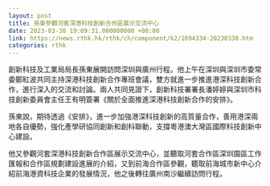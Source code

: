 ```yaml
---
layout: post
title: 孫東參觀河套深港科技創新合作區展示交流中心
date: 2023-03-30 19:09:31.000000000 +08:00
link: https://news.rthk.hk/rthk/ch/component/k2/1694334-20230330.htm
categories: rthk
---
```


創新科技及工業局局長孫東展開訪問深圳與廣州行程。他上午在深圳與深圳市委常委鄭紅波共同主持深港科技創新合作專班會議，雙方就進一步推進港深科技創新合作，進行深入的交流和討論。兩人共同見證下，創新科技署署長潘婷婷與深圳市科技創新委員會主任王有明簽署《關於全面推進深港科技創新合作的安排》。

孫東說，期待透過《安排》，進一步加強港深科技創新的高質量合作，善用港深兩地各自優勢，強化產學研協同創新和創科聯動，支撐粵港澳大灣區國際科技創新中心建設。

他又參觀河套深港科技創新合作區展示交流中心，並聽取河套合作區深圳園區工作匯報和合作區規劃建設進展的介紹，又到前海合作區參觀，聽取前海城市新中心介紹前海港資科技企業的發展情況，他之後轉往廣州南沙繼續訪問行程。
